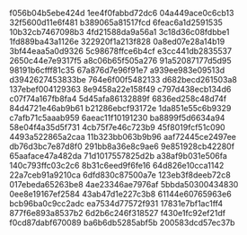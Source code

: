 f056b04b5ebe424d
1ee4f0fabbd72dc6
04a449ace0c6cb13
32f5600d11e6f481
b389065a81517fcd
6feac6a1d2591535
10b32cb7467098b3
4fd21588da9a56a1
3c18d36c08fdbbe1
1fd889ba43a1126e
322920f1a213f828
0a8ed07e28a14b19
3bf44eaa5a0d9326
5c98678ffce6b4cf
e3cc441db2835537
2650c44e7e9317f5
a8c06b65f505a276
91a52087177d5d95
98191b6cfff81c35
67a876d7e96f91e7
a939ee983e09513d
d3942627453833be
764e6f00f5482133
d682becd261503a8
137ebef004129363
8e9458a22e158f49
c797d438ecb134d6
c07f74a167fb8fa4
5d45afa86132889f
6836ed258c48d74f
84d4721e46ab9b61
b21286ebcf93172e
1da851e55c6b9329
c7afb71c5aaab959
6aeac11f10191230
ba8899f5d6634a94
58e04f4a35d5f731
4cb75f7e46c723b9
45f8019fcf51c090
4493a522865a2caa
11b323bb063b9b96
aaf72445ce2497ee
db76d3bc7e87d8f0
291bb8a36e8c9ae6
9e851928cb42280f
65aaface47a482da
71d1017557825d2b
a38af9b031e506fa
140c793ffc03c2c6
8b31c6eed9f6fe16
64d826e10cca1142
22a7ceb91a9210ca
6dfd830c87500a7e
123eb3f8deeb72c8
017ebeda65263be8
4ae23346ae7976af
5bbda50300434830
0ee8e19167ef2584
43ab47d1e227c3b8
61144e60765963e6
bcb96ba0c9cc2adc
ea7534d77572f931
17831e7bf1ac1ff4
877f6e893a8537b2
6d2b6c246f318527
f430e1fc92ef21df
f0cd87dabf670089
ba6b6db5285abf5b
200583dcd57ec37b
